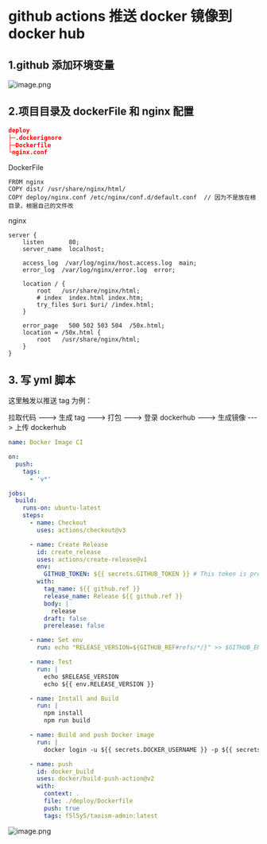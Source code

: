 # github actions 推送 docker 镜像到 docker hub

## 1.github 添加环境变量

![image.png](https://p6-juejin.byteimg.com/tos-cn-i-k3u1fbpfcp/6791dbc67aaa4c8586ede372074551ab~tplv-k3u1fbpfcp-watermark.image?)

## 2.项目目录及 dockerFile 和 nginx 配置

```json
deploy
├─.dockerignore
├─Dockerfile
└nginx.conf
```

DockerFile

```
FROM nginx
COPY dist/ /usr/share/nginx/html/
COPY deploy/nginx.conf /etc/nginx/conf.d/default.conf  // 因为不是放在根目录，根据自己的文件改
```

nginx

```
server {
    listen       80;
    server_name  localhost;

    access_log  /var/log/nginx/host.access.log  main;
    error_log  /var/log/nginx/error.log  error;

    location / {
        root   /usr/share/nginx/html;
        # index  index.html index.htm;
        try_files $uri $uri/ /index.html;
    }

    error_page   500 502 503 504  /50x.html;
    location = /50x.html {
        root   /usr/share/nginx/html;
    }
}
```

## 3. 写 yml 脚本

这里触发以推送 tag 为例：

拉取代码 ---> 生成 tag ---> 打包 ---> 登录 dockerhub ---> 生成镜像 ---> 上传 dockerhub

```yml
name: Docker Image CI

on:
  push:
    tags:
      - 'v*'

jobs:
  build:
    runs-on: ubuntu-latest
    steps:
      - name: Checkout
        uses: actions/checkout@v3

      - name: Create Release
        id: create_release
        uses: actions/create-release@v1
        env:
          GITHUB_TOKEN: ${{ secrets.GITHUB_TOKEN }} # This token is provided by Actions, you do not need to create your own token
        with:
          tag_name: ${{ github.ref }}
          release_name: Release ${{ github.ref }}
          body: |
            release
          draft: false
          prerelease: false

      - name: Set env
        run: echo "RELEASE_VERSION=${GITHUB_REF#refs/*/}" >> $GITHUB_ENV

      - name: Test
        run: |
          echo $RELEASE_VERSION
          echo ${{ env.RELEASE_VERSION }}

      - name: Install and Build
        run: |
          npm install
          npm run build

      - name: Build and push Docker image
        run: |
          docker login -u ${{ secrets.DOCKER_USERNAME }} -p ${{ secrets.DOCKER_PASSWORD }}

      - name: push
        id: docker_build
        uses: docker/build-push-action@v2
        with:
          context: .
          file: ./deploy/Dockerfile
          push: true
          tags: f5l5y5/taoism-admin:latest
```

![image.png](https://p1-juejin.byteimg.com/tos-cn-i-k3u1fbpfcp/ececd6bbf3364347a98cdcccc8484d56~tplv-k3u1fbpfcp-watermark.image?)
